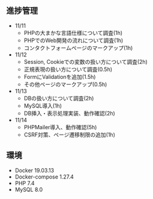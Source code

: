 ## 進捗管理
- 11/11
  - PHPの大まかな言語仕様について調査(1h)
  - PHPでのWeb開発の流れについて調査(1h)
  - コンタクトフォームページのマークアップ(1h)
- 11/12
  - Session, Cookieでの変数の扱い方について調査(2h)
  - 正規表現の扱い方について調査(0.5h)
  - FormにValidationを追加(1.5h)
  - その他ページのマークアップ(0.5h)
- 11/13
  - DBの扱い方について調査(2h)
  - MySQL導入(1h)
  - DB挿入・表示処理実装、動作確認(2h)
- 11/14
  - PHPMailer導入、動作確認(5h)
  - CSRF対策、ページ遷移制限の追加(1h)
## 環境
- Docker 19.03.13
- Docker-compose 1.27.4
- PHP 7.4
- MySQL 8.0
